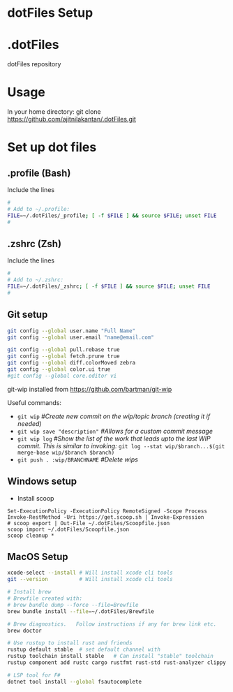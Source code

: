 # dotFiles Setup

# .dotFiles
dotFiles repository


# Usage
In your home directory:
git clone https://github.com/ajitnilakantan/.dotFiles.git

# Set up dot files

## .profile  (Bash)
Include the lines
```bash
#
# Add to ~/.profile:
FILE=~/.dotFiles/_profile; [ -f $FILE ] && source $FILE; unset FILE
#
```

## .zshrc  (Zsh)
Include the lines
```zsh
#
# Add to ~/.zshrc:
FILE=~/.dotFiles/_zshrc; [ -f $FILE ] && source $FILE; unset FILE
#
```


## Git setup
```bash
git config --global user.name "Full Name"
git config --global user.email "name@email.com"

git config --global pull.rebase true
git config --global fetch.prune true
git config --global diff.colorMoved zebra
git config --global color.ui true
#git config --global core.editor vi
```

git-wip installed from https://github.com/bartman/git-wip

Useful commands:
- `git wip` _#Create new commit on the wip/topic branch (creating it if needed)_
- `git wip save "description"` _#Allows for a custom commit message_
- `git wip log` _#Show the list of the work that leads upto the last WIP commit. This is similar to invoking:_ `git log --stat wip/$branch...$(git merge-base wip/$branch $branch)`
- `git push . :wip/BRANCHNAME` _#Delete wips_



<!--
## Scoop setup (Windows)
See: https://github.com/ScoopInstaller/Scoop/issues/1606
```sh
scoop config shim kiennq
scoop reset *
```
-->
## Windows setup
- Install scoop
```pwsh
Set-ExecutionPolicy -ExecutionPolicy RemoteSigned -Scope Process
Invoke-RestMethod -Uri https://get.scoop.sh | Invoke-Expression
# scoop export | Out-File ~/.dotFiles/Scoopfile.json
scoop import ~/.dotFiles/Scoopfile.json
scoop cleanup *
```

## MacOS Setup
```zsh
xcode-select --install # Will install xcode cli tools
git --version          # Will install xcode cli tools

# Install brew
# Brewfile created with:
# brew bundle dump --force --file=Brewfile
brew bundle install --file=~/.dotFiles/Brewfile

# Brew diagnostics.   Follow instructions if any for brew link etc.
brew doctor

# Use rustup to install rust and friends
rustup default stable  # set default channel with
rustup toolchain install stable   # Can install "stable" toolchain
rustup component add rustc cargo rustfmt rust-std rust-analyzer clippy rust-src #Install components

# LSP tool for F#
dotnet tool install --global fsautocomplete
```


